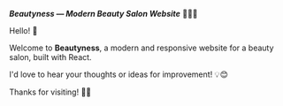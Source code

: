 ***Beautyness  — Modern Beauty Salon Website*** 🧘‍♀️💅

Hello! 👋

Welcome to **Beautyness**, a modern and responsive website for a beauty salon, built with React.

I'd love to hear your thoughts or ideas for improvement! 💡😊

Thanks for visiting! 🫶🌸

